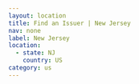 ```yaml
---
layout: location
title: Find an Issuer | New Jersey
nav: none
label: New Jersey
location:
  - state: NJ
    country: US
category: us
---
```


